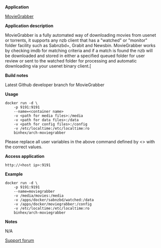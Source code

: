 **Application**

[MovieGrabber](https://github.com/binhex/moviegrabber)

**Application description**

MovieGrabber is a fully automated way of downloading movies from usenet or torrents, it supports any nzb client that has a "watched" or "monitor" folder facility such as Sabnzbd+, Grabit and Newsbin. MovieGrabber works by checking imdb for matching criteria and if a match is found the nzb will be downloaded and stored in either a specified queued folder for user review or sent to the watched folder for processing and automatic downloading via your usenet binary client.[

**Build notes**

Latest Github developer branch for MovieGrabber

**Usage**
```
docker run -d \
	-p 9191:9191 
	--name=<container name> 
	-v <path for media files>:/media 
	-v <path for data files>:/data 
	-v <path for config files>:/config 
	-v /etc/localtime:/etc/localtime:ro 
	binhex/arch-moviegrabber
```

Please replace all user variables in the above command defined by <> with the correct values.

**Access application**

`http://<host ip>:9191`

**Example**
```
docker run -d \
	-p 9191:9191 
	--name=moviegrabber 
	-v /media/movies:/media 
	-v /apps/docker/sabnzbd/watched:/data 
	-v /apps/docker/moviegrabber:/config 
	-v /etc/localtime:/etc/localtime:ro 
	binhex/arch-moviegrabber
```

**Notes**

N/A

[Support forum](http://lime-technology.com/forum/index.php?topic=45842.0)